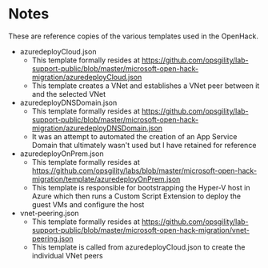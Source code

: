 # Notes

These are reference copies of the various templates used in the OpenHack.

- azuredeployCloud.json
    - This template formally resides at <https://github.com/opsgility/lab-support-public/blob/master/microsoft-open-hack-migration/azuredeployCloud.json>
    - This template creates a VNet and establishes a VNet peer between it and the selected VNet
- azuredeployDNSDomain.json
    - This template formally resides at <https://github.com/opsgility/lab-support-public/blob/master/microsoft-open-hack-migration/azuredeployDNSDomain.json>
    - It was an attempt to automated the creation of an App Service Domain that ultimately wasn't used but I have retained for reference
- azuredeployOnPrem.json
    - This template formally resides at <https://github.com/opsgility/labs/blob/master/microsoft-open-hack-migration/template/azuredeployOnPrem.json>
    - This template is responsible for bootstrapping the Hyper-V host in Azure which then runs a Custom Script Extension to deploy the guest VMs and configure the host
- vnet-peering.json
    - This template formally resides at <https://github.com/opsgility/lab-support-public/blob/master/microsoft-open-hack-migration/vnet-peering.json>
    - This template is called from azuredeployCloud.json to create the individual VNet peers

